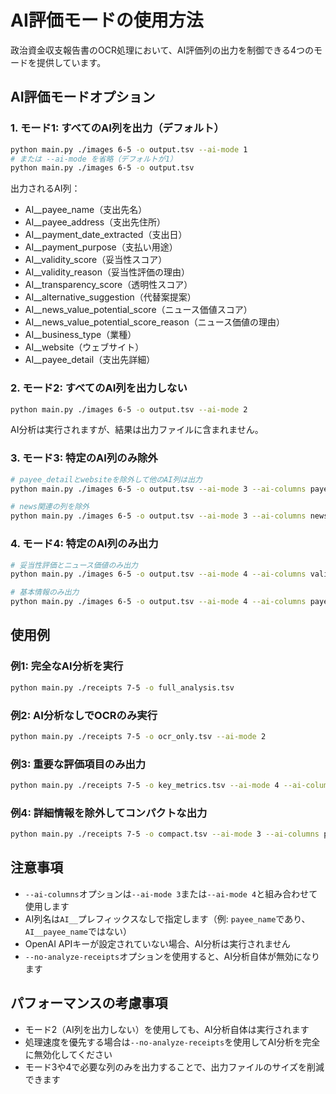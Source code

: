 # AI評価モードの使用方法

政治資金収支報告書のOCR処理において、AI評価列の出力を制御できる4つのモードを提供しています。

## AI評価モードオプション

### 1. モード1: すべてのAI列を出力（デフォルト）
```bash
python main.py ./images 6-5 -o output.tsv --ai-mode 1
# または --ai-mode を省略（デフォルトが1）
python main.py ./images 6-5 -o output.tsv
```

出力されるAI列：
- AI__payee_name（支出先名）
- AI__payee_address（支出先住所）
- AI__payment_date_extracted（支出日）
- AI__payment_purpose（支払い用途）
- AI__validity_score（妥当性スコア）
- AI__validity_reason（妥当性評価の理由）
- AI__transparency_score（透明性スコア）
- AI__alternative_suggestion（代替案提案）
- AI__news_value_potential_score（ニュース価値スコア）
- AI__news_value_potential_score_reason（ニュース価値の理由）
- AI__business_type（業種）
- AI__website（ウェブサイト）
- AI__payee_detail（支出先詳細）

### 2. モード2: すべてのAI列を出力しない
```bash
python main.py ./images 6-5 -o output.tsv --ai-mode 2
```

AI分析は実行されますが、結果は出力ファイルに含まれません。

### 3. モード3: 特定のAI列のみ除外
```bash
# payee_detailとwebsiteを除外して他のAI列は出力
python main.py ./images 6-5 -o output.tsv --ai-mode 3 --ai-columns payee_detail website

# news関連の列を除外
python main.py ./images 6-5 -o output.tsv --ai-mode 3 --ai-columns news_value_potential_score news_value_potential_score_reason
```

### 4. モード4: 特定のAI列のみ出力
```bash
# 妥当性評価とニュース価値のみ出力
python main.py ./images 6-5 -o output.tsv --ai-mode 4 --ai-columns validity_score validity_reason news_value_potential_score

# 基本情報のみ出力
python main.py ./images 6-5 -o output.tsv --ai-mode 4 --ai-columns payee_name payment_date_extracted payment_purpose
```

## 使用例

### 例1: 完全なAI分析を実行
```bash
python main.py ./receipts 7-5 -o full_analysis.tsv
```

### 例2: AI分析なしでOCRのみ実行
```bash
python main.py ./receipts 7-5 -o ocr_only.tsv --ai-mode 2
```

### 例3: 重要な評価項目のみ出力
```bash
python main.py ./receipts 7-5 -o key_metrics.tsv --ai-mode 4 --ai-columns validity_score validity_reason transparency_score news_value_potential_score
```

### 例4: 詳細情報を除外してコンパクトな出力
```bash
python main.py ./receipts 7-5 -o compact.tsv --ai-mode 3 --ai-columns payee_detail business_type website
```

## 注意事項

- `--ai-columns`オプションは`--ai-mode 3`または`--ai-mode 4`と組み合わせて使用します
- AI列名は`AI__`プレフィックスなしで指定します（例: `payee_name`であり、`AI__payee_name`ではない）
- OpenAI APIキーが設定されていない場合、AI分析は実行されません
- `--no-analyze-receipts`オプションを使用すると、AI分析自体が無効になります

## パフォーマンスの考慮事項

- モード2（AI列を出力しない）を使用しても、AI分析自体は実行されます
- 処理速度を優先する場合は`--no-analyze-receipts`を使用してAI分析を完全に無効化してください
- モード3や4で必要な列のみを出力することで、出力ファイルのサイズを削減できます